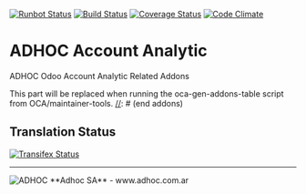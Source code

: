 [![Runbot Status](http://runbot.adhoc.com.ar/runbot/badge/flat/17/8.0.svg)](http://runbot.adhoc.com.ar/runbot/repo/github-com-ingadhoc-account-analytic-17)
[![Build Status](https://travis-ci.org/ingadhoc/account-analytic.svg?branch=8.0)](https://travis-ci.org/ingadhoc/account-analytic)
[![Coverage Status](https://coveralls.io/repos/ingadhoc/account-analytic/badge.png?branch=8.0)](https://coveralls.io/r/ingadhoc/account-analytic?branch=8.0)
[![Code Climate](https://codeclimate.com/github/ingadhoc/account-analytic/badges/gpa.svg)](https://codeclimate.com/github/ingadhoc/account-analytic)

# ADHOC Account Analytic

ADHOC Odoo Account Analytic Related Addons

[//]: # (addons)
This part will be replaced when running the oca-gen-addons-table script from OCA/maintainer-tools.
[//]: # (end addons)

Translation Status
------------------
[![Transifex Status](https://www.transifex.com/projects/p/ingadhoc-account-analytic-8-0/chart/image_png)](https://www.transifex.com/projects/p/ingadhoc-account-analytic-8-0)

----

<img alt="ADHOC" src="http://fotos.subefotos.com/83fed853c1e15a8023b86b2b22d6145bo.png" />
**Adhoc SA** - www.adhoc.com.ar
